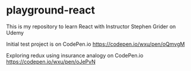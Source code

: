 # playground-react
This is my repository to learn React with Instructor Stephen Grider on Udemy

Initial test project is on CodePen.io 
https://codepen.io/wxu/pen/oQmvgM 

Exploring redux using insurance analogy on CodePen.io
https://codepen.io/wxu/pen/oJePvN
